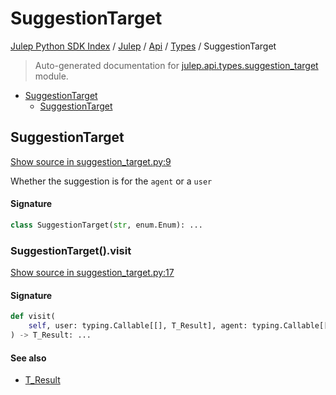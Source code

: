 # SuggestionTarget

[Julep Python SDK Index](../../../README.md#julep-python-sdk-index) / [Julep](../../index.md#julep) / [Api](../index.md#api) / [Types](./index.md#types) / SuggestionTarget

> Auto-generated documentation for [julep.api.types.suggestion_target](../../../../../../../julep/api/types/suggestion_target.py) module.

- [SuggestionTarget](#suggestiontarget)
  - [SuggestionTarget](#suggestiontarget-1)

## SuggestionTarget

[Show source in suggestion_target.py:9](../../../../../../../julep/api/types/suggestion_target.py#L9)

Whether the suggestion is for the `agent` or a `user`

#### Signature

```python
class SuggestionTarget(str, enum.Enum): ...
```

### SuggestionTarget().visit

[Show source in suggestion_target.py:17](../../../../../../../julep/api/types/suggestion_target.py#L17)

#### Signature

```python
def visit(
    self, user: typing.Callable[[], T_Result], agent: typing.Callable[[], T_Result]
) -> T_Result: ...
```

#### See also

- [T_Result](#t_result)